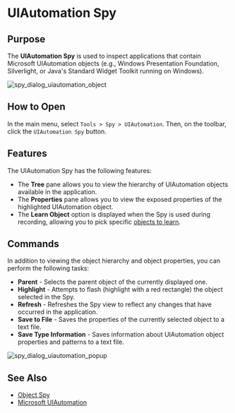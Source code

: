 # UIAutomation Spy

## Purpose

The **UIAutomation Spy** is used to inspect applications that contain Microsoft UIAutomation objects (e.g., Windows Presentation Foundation, Silverlight, or Java's Standard Widget Toolkit running on Windows).

![spy_dialog_uiautomation_object](./img/object_spy_uiautomation1.png)

## How to Open

In the main menu, select `Tools > Spy > UIAutomation`. Then, on the toolbar, click the `UIAutomation Spy` button.

## Features

The UIAutomation Spy has the following features:

- The **Tree** pane allows you to view the hierarchy of UIAutomation objects available in the application.
- The **Properties** pane allows you to view the exposed properties of the highlighted UIAutomation object.
- The **Learn Object** option is displayed when the Spy is used during recording, allowing you to pick specific [objects to learn](learn_object.md).

## Commands

In addition to viewing the object hierarchy and object properties, you can perform the following tasks:

- **Parent** - Selects the parent object of the currently displayed one.
- **Highlight** - Attempts to flash (highlight with a red rectangle) the object selected in the Spy.
- **Refresh** - Refreshes the Spy view to reflect any changes that have occurred in the application.
- **Save to File** - Saves the properties of the currently selected object to a text file.
- **Save Type Information** - Saves information about UIAutomation object properties and patterns to a text file.

![spy_dialog_uiautomation_popup](./img/object_spy_uiautomation2.png)

## See Also

- [Object Spy](object_spy.md)
- [Microsoft UIAutomation](http://support.microsoft.com/kb/971513/)